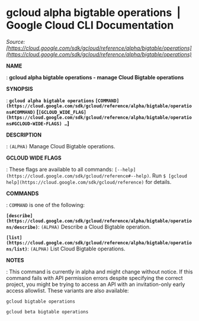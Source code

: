 # gcloud alpha bigtable operations  |  Google Cloud CLI Documentation

*Source: [https://cloud.google.com/sdk/gcloud/reference/alpha/bigtable/operations](https://cloud.google.com/sdk/gcloud/reference/alpha/bigtable/operations)*

**NAME**

: **gcloud alpha bigtable operations - manage Cloud Bigtable operations**

**SYNOPSIS**

: **`gcloud alpha bigtable operations` `[COMMAND](https://cloud.google.com/sdk/gcloud/reference/alpha/bigtable/operations#COMMAND)` [`[GCLOUD_WIDE_FLAG](https://cloud.google.com/sdk/gcloud/reference/alpha/bigtable/operations#GCLOUD-WIDE-FLAGS) …`]**

**DESCRIPTION**

: `(ALPHA)` Manage Cloud Bigtable operations.

**GCLOUD WIDE FLAGS**

: These flags are available to all commands: `[--help](https://cloud.google.com/sdk/gcloud/reference#--help)`.
Run `$ [gcloud help](https://cloud.google.com/sdk/gcloud/reference)` for details.

**COMMANDS**

: ``COMMAND`` is one of the following:

**`[describe](https://cloud.google.com/sdk/gcloud/reference/alpha/bigtable/operations/describe)`**:
`(ALPHA)` Describe a Cloud Bigtable operation.

**`[list](https://cloud.google.com/sdk/gcloud/reference/alpha/bigtable/operations/list)`**:
`(ALPHA)` List Cloud Bigtable operations.

**NOTES**

: This command is currently in alpha and might change without notice. If this
command fails with API permission errors despite specifying the correct project,
you might be trying to access an API with an invitation-only early access
allowlist. These variants are also available:

```
gcloud bigtable operations
```

```
gcloud beta bigtable operations
```